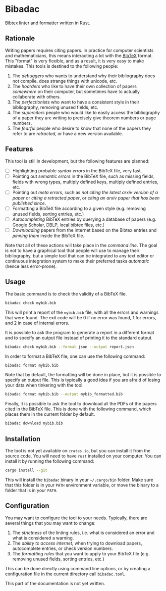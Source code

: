 # Bibadac

Bibtex linter and formatter written in Rust.

## Rationale

Writing papers requires citing papers. In practice for computer scientists and
mathematicians, this means interacting a lot with the [BibTeX] format. This
"format" is very flexible, and as a result, it is very easy to make mistakes. 
This tools is destined to the following people:

1. The *debuggers* who wants to understand why their bibliography does not
   compile, does strange things with unicode, etc. 
2. The *hoarders* who like to have their own collection of papers *somewhere*
   on their computer, but sometimes have to actually collaborate with others.
3. The *perfectionists* who want to have a consistent style in their
   bibliography, removing unused fields, etc.
4. The *superciters* people who would like to easily access the bibliography of
   a paper they are writing to precisely give theorem numbers or page numbers.
5. The *fearful* people who desire to know that none of the papers they refer
   to are *retracted*, or have a new version available.


## Features

This tool is still in development, but the following features are planned:

- [ ] Highlighting probable *syntax errors* in the BibTeX file, very fast.
- [ ] Pointing out *semantic errors* in the BibTeX file, such as missing
  fields, fields with wrong types, multiply defined keys, multiply defined
entries, etc.
- [ ] Pointing out *meta errors*, such as *not citing the latest arxiv version
  of a paper* or *citing a retracted paper*, or *citing an arxiv paper that has
been published since*.
- [ ] Formatting a BibTeX file according to a given style (e.g. removing unused
  fields, sorting entries, etc.)
- [ ] *Autocompleting* BibTeX entries by querying a database of papers (e.g.
  Google Scholar, DBLP, local bibtex files, etc.)
- [ ] *Downloading* papers from the internet based on the Bibtex entries and
  *pinning them* inside the BibTeX file.

Note that all of these actions will take place in the *command line*. The goal
is not to have a graphical tool that people will use to manage their
bibliography, but a simple tool that can be integrated to any text editor or
continuous integration system to make their preferred tasks *automatic* (hence
less error-prone).

## Usage

The basic command is to check the validity of a BibTeX file.

```bash
bibadac check mybib.bib
```

This will print a report of the `mybib.bib` file, with all the errors and
warnings that were found. The exit code will be 0 if no error was found, 1 for
errors, and 2 in case of internal errors.

It is possible to ask the program to generate a report in a different format
and to specify an output file instead of printing it to the standard output.

```bash
bibadac check mybib.bib --format json --output report.json
```

In order to format a BibTeX file, one can use the following command:

```bash
bibadac format mybib.bib
```

Note that by default, the formatting will be done in place, but it is possible
to specify an output file. This is typically a good idea if you are afraid of
losing your data when tinkering with the tool.

```bash
bibadac format mybib.bib --output mybib_formatted.bib
```

Finally, it is possible to ask the tool to download all the PDFs of the papers
cited in the BibTeX file. This is done with the following command, which 
places them in the current folder by default.

```bash
bibadac download mybib.bib
```

## Installation

The tool is not yet available on `crates.io`, but you can install it from the
source code. You will need to have `rust` installed on your computer. You can
install it by running the following command:

```bash
cargo install --git
```

This will install the `bibadac` binary in your `~/.cargo/bin` folder. Make sure
that this folder is in your `PATH` environment variable, or move the binary to
a folder that is in your `PATH`.


## Configuration 

You may want to configure the tool to your needs. Typically, 
there are several things that you may want to change:

1. The *strictness* of the linting rules, i.e. what is considered an error and
   what is considered a warning.
2. The *ability to access internet*, when trying to download papers,
   autocomplete entries, or check version numbers.
3. The *formatting rules* that you want to apply to your BibTeX file
   (e.g. removing unused fields, sorting entries, etc.)

This can be done directly using command line options, or by creating
a configuration file in the current directory call `bibadac.toml`.

This part of the documentation is not yet written.

[BibTeX]: https://en.wikipedia.org/wiki/BibTeX
